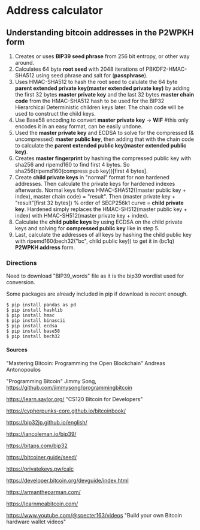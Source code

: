 # Address calculator
## Understanding bitcoin addresses in the P2WPKH form
1. Creates or uses **BIP39 seed phrase** from 256 bit entropy, or other way around.
2. Calculates 64 byte **root seed** with 2048 iterations of PBKDF2-HMAC-SHA512 using seed phrase and salt for (**passphrase**).
3. Uses HMAC-SHA512 to hash the root seed to calulate the 64 byte **parent extended private key(master extended private key)** by adding the first 32 bytes **master private key** and the last 32 bytes **master chain code** from the HMAC-SHA512 hash to be used for the BIP32 Hierarchical Deterministic children keys later.  The chain code will be used to construct the child keys.
4. Use Base58 encoding to convert **master private key** -> **WIF** #this only encodes it in an easy format, can be easily undone.
5. Used the **master private key** and ECDSA to solve for the compressed (& uncompressed) **master public key**, then adding that with the chain code to calculate the **parent extended public key(master extended public key)**.
6. Creates **master fingerprint** by hashing the compressed public key with sha256 and ripemd160 to find first 4 bytes.  So sha256(ripemd160(compress pub key))[first 4 bytes].
7. Create **child private keys** in "normal" format for non hardened addresses.  Then calculate the private keys for hardened indexes afterwards.  Normal keys follows HMAC-SHA512((master public key + index), master chain code) = "result".  Then (master private key + "result"[first 32 bytes]) % order of SECP256k1 curve = **child private key**.  Hardened simply replaces the HMAC-SH512(master public key + index) with HMAC-SH512(master private key + index).
8. Calculate the **child public keys** by using ECDSA on the child private keys and solving for **compressed public key** like in step 5.
9. Last, calculate the addresses of all keys by hashing the child public key with ripemd160(bech32("bc", child public key)) to get it in (bc1q) **P2WPKH address** form.

### Directions
Need to download "BIP39_words" file as it is the bip39 wordlist used for conversion.

Some packages are already included in pip if download is recent enough.

    $ pip install pandas as pd
    $ pip install hashlib
    $ pip install hmac
    $ pip install binascii
    $ pip install ecdsa
    $ pip install base58
    $ pip install bech32

#### Sources
"Mastering Bitcoin: Programming the Open Blockchain" Andreas Antonopoulos

"Programming Bitcoin" Jimmy Song, https://github.com/jimmysong/programmingbitcoin

https://learn.saylor.org/  "CS120 Bitcoin for Developers"

https://cypherpunks-core.github.io/bitcoinbook/

https://bip32jp.github.io/english/

https://iancoleman.io/bip39/

https://bitaps.com/bip32

https://bitcoiner.guide/seed/

https://privatekeys.pw/calc

https://developer.bitcoin.org/devguide/index.html

https://armantheparman.com/

https://learnmeabitcoin.com/

https://www.youtube.com/@specter163/videos  "Build your own Bitcoin hardware wallet videos"
